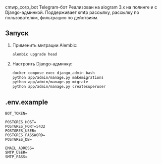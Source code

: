 cmwp_corp_bot Telegram-бот Реализован на aiogram 3.x на полинге и с Django-админкой. Поддерживает smtp рассылку, рассылку по пользователям, фильтрацию по действиям.

## Запуск

1. Применить миграции Alembic:

    ```bash
    alembic upgrade head
    ```

2. Настроить Django-админку:

    ```bash
    docker compose exec django_admin bash
    python app/admin/manage.py makemigrations
    python app/admin/manage.py migrate
    python app/admin/manage.py createsuperuser
    ```

## .env.example

```
BOT_TOKEN=

POSTGRES_HOST=
POSTGRES_PORT=5432
POSTGRES_USER=
POSTGRES_PASSWORD=
POSTGRES_DB=

EMAIL_ADRESS=
SMTP_USER=
SMTP_PASS=
```